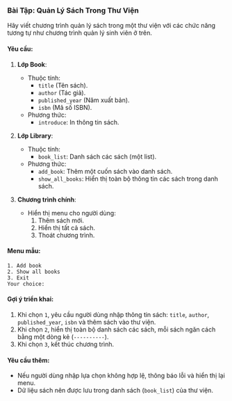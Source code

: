 ### Bài Tập: Quản Lý Sách Trong Thư Viện

Hãy viết chương trình quản lý sách trong một thư viện với các chức năng tương tự như chương trình quản lý sinh viên ở trên.

#### Yêu cầu:

1. **Lớp Book**:

   - Thuộc tính:
     - `title` (Tên sách).
     - `author` (Tác giả).
     - `published_year` (Năm xuất bản).
     - `isbn` (Mã số ISBN).
   - Phương thức:
     - `introduce`: In thông tin sách.

2. **Lớp Library**:

   - Thuộc tính:
     - `book_list`: Danh sách các sách (một list).
   - Phương thức:
     - `add_book`: Thêm một cuốn sách vào danh sách.
     - `show_all_books`: Hiển thị toàn bộ thông tin các sách trong danh sách.

3. **Chương trình chính**:
   - Hiển thị menu cho người dùng:
     1. Thêm sách mới.
     2. Hiển thị tất cả sách.
     3. Thoát chương trình.

#### Menu mẫu:

```plaintext
1. Add book
2. Show all books
3. Exit
Your choice:
```

#### Gợi ý triển khai:

1. Khi chọn `1`, yêu cầu người dùng nhập thông tin sách: `title`, `author`, `published_year`, `isbn` và thêm sách vào thư viện.
2. Khi chọn `2`, hiển thị toàn bộ danh sách các sách, mỗi sách ngăn cách bằng một dòng kẻ (`----------`).
3. Khi chọn `3`, kết thúc chương trình.

#### Yêu cầu thêm:

- Nếu người dùng nhập lựa chọn không hợp lệ, thông báo lỗi và hiển thị lại menu.
- Dữ liệu sách nên được lưu trong danh sách (`book_list`) của thư viện.
